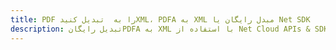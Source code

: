 ---title: PDF را به  تبدیل کنیدXML، PDFA به XML مبدل رایگان یا Net SDKdescription: تبدیل رایگانPDFA به XML با استفاده از Net Cloud APIs & SDK همچنین اسناد PDF را در Cloud ایجاد، ویرایش و رندر کنید.---